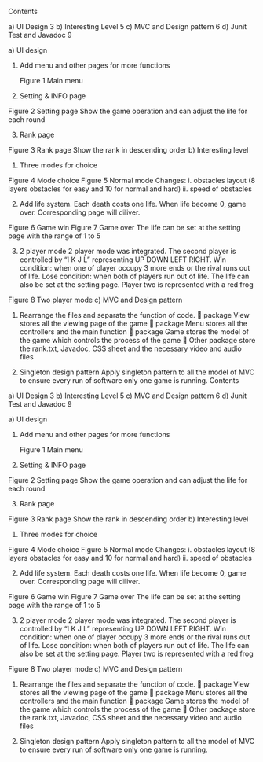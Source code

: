 Contents

a)	UI Design	3
b)	Interesting Level	5 
c)	MVC and Design pattern	6
d)	Junit Test and Javadoc	9














a)	UI design
1.	Add menu and other pages for more functions
 
    Figure 1 Main menu
2.	Setting & INFO page
 
Figure 2 Setting page
		  Show the game operation and can adjust the life for each round 
		  
3.	Rank page
 
Figure 3 Rank page
		  Show the rank in descending order
b)	 Interesting level
1.	Three modes for choice
  
  Figure 4 Mode choice 			    Figure 5 Normal mode 
Changes: 
i.	obstacles layout (8 layers obstacles for easy and 10 for normal and hard)
ii.	speed of obstacles
	
2.	Add life system. Each death costs one life. When life become 0, game over. Corresponding page will diliver.

  
Figure 6 Game win 				  Figure 7 Game over
		  The life can be set at the setting page with the range of 1 to 5

3.	2 player mode
2 player mode was integrated. The second player is controlled by “I K J L” representing UP DOWN LEFT RIGHT.
Win condition: when one of player occupy 3 more ends or the rival runs out of life.
Lose condition: when both of players run out of life.
The life can also be set at the setting page.
Player two is represented with a red frog
 
Figure 8 Two player mode
c)	MVC and Design pattern
1.	Rearrange the files and separate the function of code.
	package View stores all the viewing page of the game
	package Menu stores all the controllers and the main function
	package Game stores the model of the game which controls the process of the game
	Other package store the rank.txt, Javadoc, CSS sheet and the necessary video and audio files

2.	Singleton design pattern
Apply singleton pattern to all the model of MVC to ensure every run of software only one game is running.
Contents

a)	UI Design	3
b)	Interesting Level	5 
c)	MVC and Design pattern	6
d)	Junit Test and Javadoc	9














a)	UI design
1.	Add menu and other pages for more functions
 
    Figure 1 Main menu
2.	Setting & INFO page
 
Figure 2 Setting page
		  Show the game operation and can adjust the life for each round 
		  
3.	Rank page
 
Figure 3 Rank page
		  Show the rank in descending order
b)	 Interesting level
1.	Three modes for choice
  
  Figure 4 Mode choice 			    Figure 5 Normal mode 
Changes: 
i.	obstacles layout (8 layers obstacles for easy and 10 for normal and hard)
ii.	speed of obstacles
	
2.	Add life system. Each death costs one life. When life become 0, game over. Corresponding page will diliver.

  
Figure 6 Game win 				  Figure 7 Game over
		  The life can be set at the setting page with the range of 1 to 5

3.	2 player mode
2 player mode was integrated. The second player is controlled by “I K J L” representing UP DOWN LEFT RIGHT.
Win condition: when one of player occupy 3 more ends or the rival runs out of life.
Lose condition: when both of players run out of life.
The life can also be set at the setting page.
Player two is represented with a red frog
 
Figure 8 Two player mode
c)	MVC and Design pattern
1.	Rearrange the files and separate the function of code.
	package View stores all the viewing page of the game
	package Menu stores all the controllers and the main function
	package Game stores the model of the game which controls the process of the game
	Other package store the rank.txt, Javadoc, CSS sheet and the necessary video and audio files

2.	Singleton design pattern
Apply singleton pattern to all the model of MVC to ensure every run of software only one game is running.
